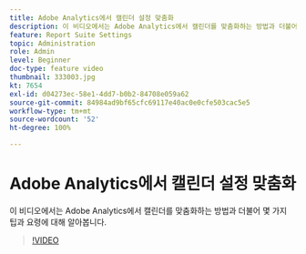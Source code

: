 ```yaml
---
title: Adobe Analytics에서 캘린더 설정 맞춤화
description: 이 비디오에서는 Adobe Analytics에서 캘린더를 맞춤화하는 방법과 더불어 몇 가지 팁과 요령에 대해 알아봅니다.
feature: Report Suite Settings
topic: Administration
role: Admin
level: Beginner
doc-type: feature video
thumbnail: 333003.jpg
kt: 7654
exl-id: d04273ec-58e1-4dd7-b0b2-84708e059a62
source-git-commit: 84984ad9bf65cfc69117e40ac0e0cfe503cac5e5
workflow-type: tm+mt
source-wordcount: '52'
ht-degree: 100%

---
```


# Adobe Analytics에서 캘린더 설정 맞춤화

이 비디오에서는 Adobe Analytics에서 캘린더를 맞춤화하는 방법과 더불어 몇 가지 팁과 요령에 대해 알아봅니다.

>[!VIDEO](https://video.tv.adobe.com/v/3412859/?quality=12&learn=on&captions=kor)
